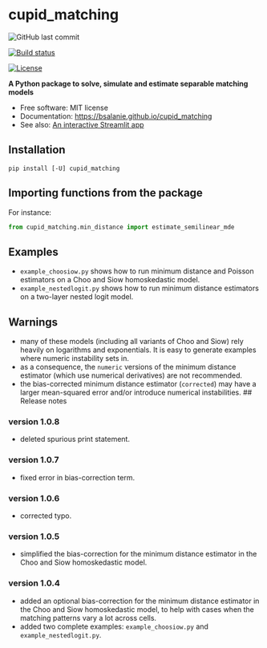 # cupid_matching

![GitHub last commit](https://img.shields.io/github/last-commit/bsalanie/cupid_matching)

<!-- [![Release](https://img.shields.io/github/v/release/bsalanie/cupid_matching)](https://img.shields.io/github/v/release/bsalanie/cupid_matching) -->

[![Build status](https://img.shields.io/github/actions/workflow/status/bsalanie/cupid_matching/main.yml?branch=main)](https://github.com/bsalanie/cupid_matching/actions/workflows/main.yml?query=branch%3Amain)

<!-- [![codecov](https://codecov.io/gh/bsalanie/cupid_matching/branch/main/graph/badge.svg)](https://codecov.io/gh/bsalanie/cupid_matching) -->

<!-- [![Commit activity](https://img.shields.io/github/commit-activity/m/bsalanie/cupid_matching)](https://img.shields.io/github/commit-activity/m/bsalanie/cupid_matching) -->

[![License](https://img.shields.io/github/license/bsalanie/cupid_matching)](https://img.shields.io/github/license/bsalanie/cupid_matching)

**A Python package to solve, simulate and estimate separable matching models**

-   Free software: MIT license
-   Documentation: <https://bsalanie.github.io/cupid_matching>
-   See also: [An interactive Streamlit app](https://share.streamlit.io/bsalanie/cupid_matching_st/main/cupid_streamlit.py)

## Installation

```         
pip install [-U] cupid_matching
```

## Importing functions from the package

For instance:

``` py
from cupid_matching.min_distance import estimate_semilinear_mde
```

## Examples

-   `example_choosiow.py` shows how to run minimum distance and Poisson estimators on a Choo and Siow homoskedastic model.
-   `example_nestedlogit.py` shows how to run minimum distance estimators on a two-layer nested logit model.

## Warnings

-   many of these models (including all variants of Choo and Siow) rely heavily on logarithms and exponentials. It is easy to generate examples where numeric instability sets in.
-   as a consequence, the `numeric` versions of the minimum distance estimator (which use numerical derivatives) are not recommended.
-   the bias-corrected minimum distance estimator (`corrected`) may have a larger mean-squared error and/or introduce numerical instabilities. \## Release notes

### version 1.0.8

-   deleted spurious print statement.

### version 1.0.7

-   fixed error in bias-correction term.

### version 1.0.6

-   corrected typo.

### version 1.0.5

-   simplified the bias-correction for the minimum distance estimator in the Choo and Siow homoskedastic model.

### version 1.0.4

-   added an optional bias-correction for the minimum distance estimator in the Choo and Siow homoskedastic model, to help with cases when the matching patterns vary a lot across cells.
-   added two complete examples: `example_choosiow.py` and `example_nestedlogit.py`.